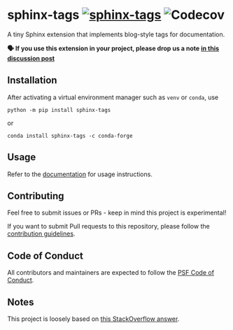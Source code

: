 # sphinx-tags [![sphinx-tags](https://circleci.com/gh/melissawm/sphinx-tags.svg?style=svg)](https://circleci.com/gh/melissawm/sphinx-tags) ![Codecov](https://img.shields.io/codecov/c/github/melissawm/sphinx-tags)

A tiny Sphinx extension that implements blog-style tags for documentation.

**🗣 If you use this extension in your project, please drop us a note [in this discussion post](https://github.com/melissawm/sphinx-tags/discussions/32)**

## Installation

After activating a virtual environment manager such as `venv` or `conda`, use

```
python -m pip install sphinx-tags
```
or

```
conda install sphinx-tags -c conda-forge
```

## Usage

Refer to the [documentation](https://sphinx-tags.readthedocs.io/en/latest/) for usage instructions.

## Contributing

Feel free to submit issues or PRs - keep in mind this project is experimental!

If you want to submit Pull requests to this repository, please follow the [contribution guidelines](https://sphinx-tags.readthedocs.io/en/latest/dev/index.html).

## Code of Conduct

All contributors and maintainers are expected to follow the
[PSF Code of Conduct](https://github.com/psf/community-code-of-conduct).

## Notes

This project is loosely based on [this StackOverflow answer](https://stackoverflow.com/questions/18146107/how-to-add-blog-style-tags-in-restructuredtext-with-sphinx).
